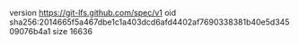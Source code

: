 version https://git-lfs.github.com/spec/v1
oid sha256:2014665f5a467dbe1c1a403dcd6afd4402af7690338381b40e5d34509076b4a1
size 16636
